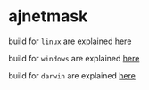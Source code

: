 # ajnetmask

build for `linux` are explained [here](./linux/readme.md)

build for `windows` are explained [here](./windows/readme.md)

build for `darwin` are explained [here](./darwin/readme.md)